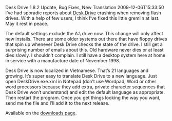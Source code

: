 Desk Drive 1.8.2 Update, Bug Fixes, New Translation
2009-12-06T15:33:50
I’ve had sporadic reports about [Desk Drive](http://mike-ward.net/deskdrive) crashing when removing flash drives. With a help of few users, I think I’ve fixed this little gremlin at last. May it rest in peace.

The default settings exclude the A:\ drive now. This change will only affect new installs. There are some older systems out there that have floppy drives that spin up whenever Desk Drive checks the state of the drive. I still get a surprising number of emails about this. Old hardware never dies or at least dies slowly. I shouldn't complain. I still have a desktop system here at home in service with a manufacture date of November 1998.

Desk Drive is now localized in Vietnamese. That’s 21 languages and growing. It’s super easy to translate Desk Drive to a new language. Just open DeskDrive.exe.xml in Notepad (don’t use Wordpad, Word or other word processors because they add extra, private character sequences that Desk Drive won’t understand) and edit the default language as appropriate. Then restart the program. Once you get things looking the way you want, send me the file and I’ll add it to the next release.

Available on the [downloads page](http://mike-ward.net/downloads). 
